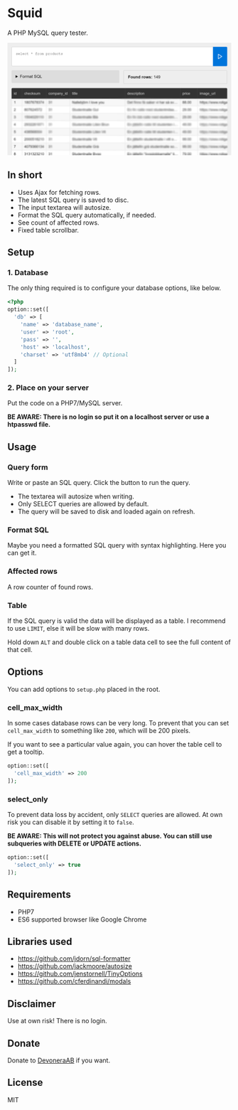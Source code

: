 # Squid

A PHP MySQL query tester.

![Screenshot](screenshot.png)

##  In short

- Uses Ajax for fetching rows.
- The latest SQL query is saved to disc.
- The input textarea will autosize.
- Format the SQL query automatically, if needed.
- See count of affected rows.
- Fixed table scrollbar.

## Setup

### 1. Database

The only thing required is to configure your database options, like below.

```php
<?php
option::set([
  'db' => [
    'name' => 'database_name',
    'user' => 'root',
    'pass' => '',
    'host' => 'localhost',
    'charset' => 'utf8mb4' // Optional
  ]
]);
```

### 2. Place on your server

Put the code on a PHP7/MySQL server.

**BE AWARE: There is no login so put it on a localhost server or use a htpasswd file.**

## Usage

### Query form

Write or paste an SQL query. Click the button to run the query.

- The textarea will autosize when writing.
- Only SELECT queries are allowed by default.
- The query will be saved to disk and loaded again on refresh.

### Format SQL

Maybe you need a formatted SQL query with syntax highlighting. Here you can get it.

### Affected rows

A row counter of found rows.

### Table

If the SQL query is valid the data will be displayed as a table. I recommend to use `LIMIT`, else it will be slow with many rows.

Hold down `ALT` and double click on a table data cell to see the full content of that cell.

## Options

You can add options to `setup.php` placed in the root.

### cell_max_width

In some cases database rows can be very long. To prevent that you can set `cell_max_width` to something like `200`, which will be 200 pixels.

If you want to see a particular value again, you can hover the table cell to get a tooltip.

```php
option::set([
  'cell_max_width' => 200
]);
```

### select_only

To prevent data loss by accident, only `SELECT` queries are allowed. At own risk you can disable it by setting it to `false`.

**BE AWARE: This will not protect you against abuse. You can still use subqueries with DELETE or UPDATE actions.**

```php
option::set([
  'select_only' => true
]);
```

## Requirements

- PHP7
- ES6 supported browser like Google Chrome

## Libraries used

- https://github.com/jdorn/sql-formatter
- https://github.com/jackmoore/autosize
- https://github.com/jenstornell/TinyOptions
- https://github.com/cferdinandi/modals

## Disclaimer

Use at own risk! There is no login.

## Donate

Donate to [DevoneraAB](https://www.paypal.me/DevoneraAB) if you want.

## License

MIT